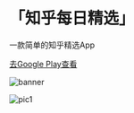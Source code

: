 # 「知乎每日精选」

一款简单的知乎精选App

[去Google Play查看](https://play.google.com/store/apps/details?id=com.drunkpiano.zhihuselection)

 ![banner](https://github.com/LarryLawrence/Zhihu-Selectionmaster/screenshots/banner.png)

 ![pic1](https://github.com/LarryLawrence/Zhihu-Selectionmaster/screenshots/1.png)

